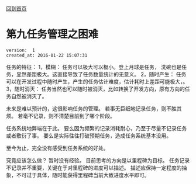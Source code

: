 [回到首页](/)

# 第九任务管理之困难

    version:  1   
    created_at: 2016-01-22 15:07:31  

任务的特征：
1，模糊：  任务可以极大可以极小。登上月球是任务， 洗碗也是任务，显然差距极大。这直接导致了任务数量统计的无意义。
2，随时产生： 任务可以在开发过程中随时产生，产生的任务估计难度，估计耗时上差距可能极大，。
3，随时消灭： 任务当然也可以随时被消灭，比如转换了开发方向，原有方向的任务自然被消灭了。

未来是难以预计的，这很影响任务的管理。 若事无巨细地记录任务，则不胜其烦。
若毫不记录，则不清楚目前到了哪个阶段。

任务系统地弊端在于此。 要么因为频繁的记录消耗耐心，乃至于尽量不记录任务或者敷衍了事。
要么是实际往往打破预期任务，造成任务系统基本没用。

至今为止，完全没有感受到任务系统的好处。

究竟应该怎么做？ 暂时没有经验。
目前思考的方向是以里程碑为目标。 任务记录不记录并不重要，关键在于对里程碑的进度可以描述。
描述应保持一定程度的抽象，不可过于具体，随时能获得里程碑当前大致进度水平即可。 
